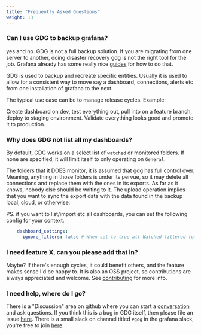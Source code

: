 ```yaml
---
title: "Frequently Asked Questions"
weight: 13
---
```


### Can I use GDG to backup grafana?

yes and no.  GDG is not a full backup solution.  If you are migrating from one server to another, doing disaster recovery gdg is not the right tool for the job.  Grafana already has some really nice [guides](https://grafana.com/docs/grafana/latest/administration/back-up-grafana/) for how to do that.

GDG is used to backup and recreate specific entities.  Usually it is used to allow for a consistent way to move say a dashboard, connections, alerts etc from one installation of grafana to the next.

The typical use case can be to manage release cycles.  Example:

Create dashboard on dev, test everything out, pull into on a feature branch, deploy to staging environment.  Validate everything looks good and promote it to production.

### Why does GDG not list all my dashboards?

By default, GDG works on a select list of `watched` or monitored folders.  If none are specified, it will limit itself to only operating on `General`.

The folders that it DOES monitor, it is assumed that gdg has full control over. Meaning, anything in those folders is under its pervue, so it may delete all connections and replace them with the ones in its exports.  As far as it knows, nobody else should be writing to it.  The upload operation implies that you want to sync the export data with the data found in the backup local, cloud, or otherwise.

PS. if you want to list/import etc all dashboards, you can set the following config for your context.

```yaml
    dashboard_settings:
      ignore_filters: false # When set to true all Watched filtered folders will be ignored and ALL folders will be acted on

```

### I need feature X, can you please add that in?

Maybe? If there's enough cycles, it could benefit others, and the feature makes sense I'd be happy to.  It is also an OSS project, so contributions are always appreciated and welcome. See [contributing](https://software.es.net/gdg/docs/developer/contributing/) for more info.

### I need help, where do I go?

There is a "Discussion" area on github where you can start a [conversation](https://github.com/esnet/gdg/discussions) and ask questions.  If you think this is a bug in GDG itself, then please file an issue [here](https://github.com/esnet/gdg/issues).  There is a small slack on channel titled `#gdg` in the grafana slack, you're free to join [here](https://slack.grafana.com/)

